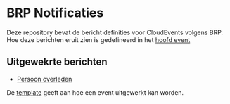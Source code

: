 # BRP Notificaties

Deze repository bevat de bericht definities voor CloudEvents volgens BRP.
Hoe deze berichten eruit zien is gedefineerd in het [hoofd event](./Event.md)

## Uitgewekrte berichten
- [Persoon overleden](./Persoon_overleden.md)

De [template](./Event_template.md) geeft aan hoe een event uitgewerkt kan worden.